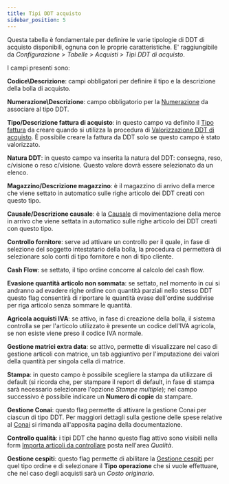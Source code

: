 ```yaml
---
title: Tipi DDT acquisto
sidebar_position: 5
---
```


Questa tabella è fondamentale per definire le varie tipologie di DDT di acquisto disponibili, ognuna con le proprie caratteristiche. E' raggiungibile da *Configurazione > Tabelle > Acquisti > Tipi DDT di acquisto*.

I campi presenti sono:

**Codice\Descrizione**: campi obbligatori per definire il tipo e la descrizione della bolla di acquisto.

**Numerazione\Descrizione**: campo obbligatorio per la [Numerazione](/docs/configurations/tables/fluentis-numerations) da associare al tipo DDT.

**Tipo/Descrizione fattura di acquisto**: in questo campo va definito il [Tipo fattura](/docs/configurations/tables/purchase/purchase-invoices-type) da creare quando si utilizza la procedura di [Valorizzazione DDT di acquisto](/docs/purchase/purchase-invoices/procedures/purchase-delivery-note-valorization). È possibile creare la fattura da DDT solo se questo campo è stato valorizzato.

**Natura DDT**: in questo campo va inserita la natura del DDT: consegna, reso, c/visione o reso c/visione. Questo valore dovrà essere selezionato da un elenco.         

**Magazzino/Descrizione magazzino**: è il magazzino di arrivo della merce che viene settato in automatico sulle righe articolo dei DDT creati con questo tipo.

**Causale/Descrizione causale**: è la [Causale](/docs/configurations/tables/logistics/warehouse-templates) di movimentazione della merce in arrivo che viene settata in automatico sulle righe articolo dei DDT creati con questo tipo.

**Controllo fornitore**: serve ad attivare un controllo per il quale, in fase di selezione del soggetto intestatario della bolla, la procedura ci permetterà di selezionare solo conti di tipo fornitore e non di tipo cliente.

**Cash Flow**: se settato, il tipo ordine concorre al calcolo del cash flow.

**Evasione quantità articolo non sommata**: se settato, nel momento in cui si andranno ad evadere righe ordine con quantità parziali nello stesso DDT questo flag consentirà di riportare le quantità evase dell'ordine suddivise per riga articolo senza sommare le quantità.

**Agricola acquisti IVA**: se attivo, in fase di creazione della bolla, il sistema controlla se per l'articolo utilizzato è presente un codice dell'IVA agricola, se non esiste viene preso il codice IVA normale.

**Gestione matrici extra data**: se attivo, permette di visualizzare nel caso di gestione articoli con matrice, un tab aggiuntivo per l'imputazione dei valori della quantità per singola cella di matrice.

**Stampa**: in questo campo è possibile scegliere la stampa da utilizzare di default (si ricorda che, per stampare il report di default, in fase di stampa sarà necessario selezionare l'opzione *Stampe multiple*); nel campo successivo è possibile indicare un **Numero di copie** da stampare.    

**Gestione Conai**: questo flag permette di attivare la gestione Conai per ciascun di tipo DDT. Per maggiori dettagli sulla gestione delle spese relative al [Conai](/docs/sales/sales-flow/conai) si rimanda all'apposita pagina della documentazione.

**Controllo qualità**: i tipi DDT che hanno questo flag attivo sono visibili nella form [Importa articoli da controllare](/docs/quality/item-control/items-control/item-control-import/) posta nell'area *Qualità*.

**Gestione cespiti**: questo flag permette di abilitare la [Gestione cespiti](/docs/finance-area/fixed-assets/general-overview) per quel tipo ordine e di selezionare il **Tipo operazione** che si vuole effettuare, che nel caso degli acquisti sarà un *Costo originario*.     